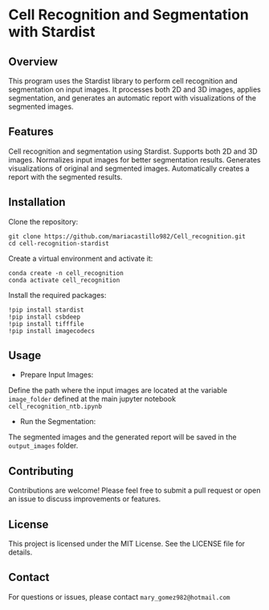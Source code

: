 # Cell Recognition and Segmentation with Stardist


## Overview
This program uses the Stardist library to perform cell recognition and segmentation on input images. It processes both 2D and 3D images, applies segmentation, and generates an automatic report with visualizations of the segmented images.

## Features

Cell recognition and segmentation using Stardist.
Supports both 2D and 3D images.
Normalizes input images for better segmentation results.
Generates visualizations of original and segmented images.
Automatically creates a report with the segmented results.

## Installation
Clone the repository:

```
git clone https://github.com/mariacastillo982/Cell_recognition.git
cd cell-recognition-stardist
```

Create a virtual environment and activate it:

```
conda create -n cell_recognition 
conda activate cell_recognition
```

Install the required packages:

```
!pip install stardist
!pip install csbdeep
!pip install tifffile
!pip install imagecodecs
```

## Usage

* Prepare Input Images:

Define the path where the input images are located at the variable `image_folder` defined at the main jupyter notebook `cell_recognition_ntb.ipynb`

* Run the Segmentation:

The segmented images and the generated report will be saved in the `output_images` folder.

## Contributing

Contributions are welcome! Please feel free to submit a pull request or open an issue to discuss improvements or features.

## License

This project is licensed under the MIT License. See the LICENSE file for details.

## Contact
For questions or issues, please contact `mary_gomez982@hotmail.com`


